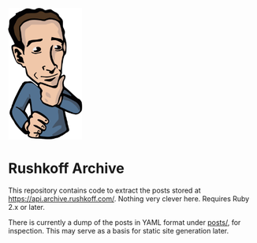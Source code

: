 <img src="./assets/avatar.svg" width="150" alt="Rushkoff Avatar" title="Rushkoff Avatar">

# Rushkoff Archive

This repository contains code to extract the posts stored at
https://api.archive.rushkoff.com/.  Nothing very clever here. Requires
Ruby 2.x or later.

There is currently a dump of the posts in YAML format under
[posts/](./posts), for inspection. This may serve as a basis for
static site generation later.

